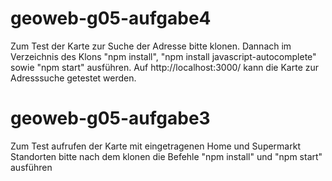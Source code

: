 # geoweb-g05-aufgabe4
Zum Test der Karte zur Suche der Adresse bitte klonen.
Dannach im Verzeichnis des Klons "npm install", "npm install javascript-autocomplete" sowie "npm start" ausführen. Auf http://localhost:3000/ kann die Karte zur Adresssuche getestet werden.


# geoweb-g05-aufgabe3
Zum Test aufrufen der Karte mit eingetragenen Home und Supermarkt Standorten bitte nach dem klonen
die Befehle "npm install" und "npm start" ausführen
